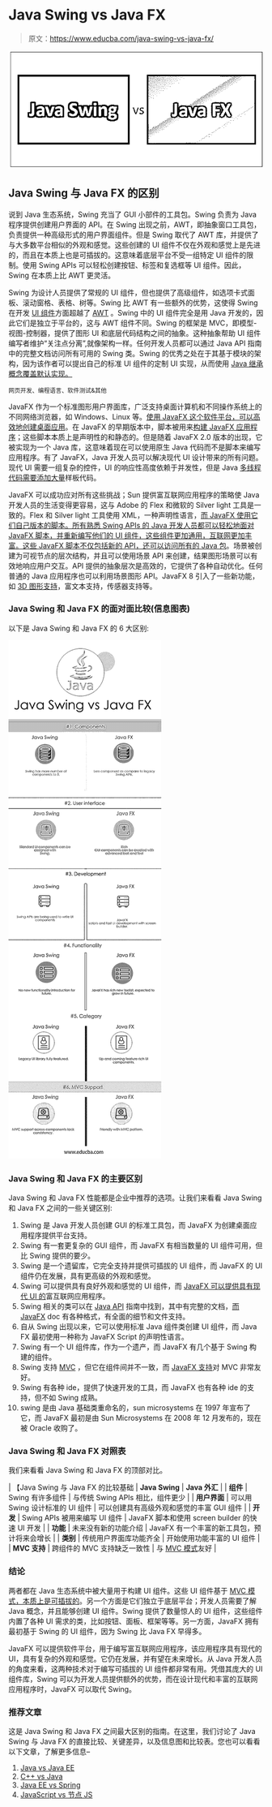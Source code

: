 # Java Swing vs Java FX

> 原文：<https://www.educba.com/java-swing-vs-java-fx/>

![Java Swing vs Java FX](img/9015ecb85f1823ebd2e5a9d446001ce6.png)



## Java Swing 与 Java FX 的区别

说到 Java 生态系统，Swing 充当了 GUI 小部件的工具包。Swing 负责为 Java 程序提供创建用户界面的 API。在 Swing 出现之前，AWT，即抽象窗口工具包，负责提供一种高级形式的用户界面组件。但是 Swing 取代了 AWT 库，并提供了与大多数平台相似的外观和感觉。这些创建的 UI 组件不仅在外观和感觉上是先进的，而且在本质上也是可插拔的。这意味着底层平台不受一组特定 UI 组件的限制。使用 Swing APIs 可以轻松创建按钮、标签和复选框等 UI 组件。因此，Swing 在本质上比 AWT 更灵活。

Swing 为设计人员提供了常规的 UI 组件，但也提供了高级组件，如选项卡式面板、滚动窗格、表格、树等。Swing 比 AWT 有一些额外的优势，这使得 Swing 在开发 [UI 组件](https://www.educba.com/ui-design-tools/)方面超越了 [AWT](https://www.educba.com/what-is-awt-in-java/) 。Swing 中的 UI 组件完全是用 Java 开发的，因此它们是独立于平台的，这与 AWT 组件不同。Swing 的框架是 MVC，即模型-视图-控制器，提供了图形 UI 和底层代码结构之间的抽象。这种抽象帮助 UI 组件编写者维护“关注点分离”,就像架构一样。任何开发人员都可以通过 Java API 指南中的完整文档访问所有可用的 Swing 类。Swing 的优秀之处在于其基于模块的架构，因为该作者可以提出自己的标准 UI 组件的定制 UI 实现，从而使用 [Java 继承概念覆盖默认实现。](https://www.educba.com/java-inheritance-interview-questions/)

<small>网页开发、编程语言、软件测试&其他</small>

JavaFX 作为一个标准图形用户界面库，广泛支持桌面计算机和不同操作系统上的不同网络浏览器，如 Windows、Linux 等。[使用 JavaFX 这个软件平台，可以高效地创建桌面应用](https://www.educba.com/microsoft-office-application/)。在 JavaFX 的早期版本中，脚本被用来[构建 JavaFX 应用程序](https://www.educba.com/javafx-applications/)；这些脚本本质上是声明性的和静态的。但是随着 JavaFX 2.0 版本的出现，它被实现为一个 Java 库，这意味着现在可以使用原生 Java 代码而不是脚本来编写应用程序。有了 JavaFX，Java 开发人员可以解决现代 UI 设计带来的所有问题。现代 UI 需要一组复杂的控件，UI 的响应性高度依赖于并发性，但是 Java [多线程代码需要添加大量](https://www.educba.com/java-multi-threading-interview-questions/)样板代码。

JavaFX 可以成功应对所有这些挑战；Sun 提供富互联网应用程序的策略使 Java 开发人员的生活变得更容易，这与 Adobe 的 Flex 和微软的 Silver light 工具是一致的。Flex 和 Silver light 工具使用 XML，一种声明性语言，[而 JavaFX 使用它们自己版本的脚本。所有熟悉 Swing APIs 的 Java 开发人员都可以轻松地面对 JavaFX 脚本，并重新编写他们的 UI 组件，这些组件更加通用，互联网更加丰富。这些 JavaFX 脚本不仅包括新的 API，还可以访问](https://www.educba.com/javafx-charts/)[所有的 Java 包](https://www.educba.com/java-packages/)。场景被创建为可视节点的层次结构，并且可以使用场景 API 来创建，结果图形场景可以有效地响应用户交互。API 提供的抽象层次是高效的，它提供了各种自动优化。任何普通的 Java 应用程序也可以利用场景图形 API。JavaFX 8 引入了一些新功能，如 [3D 图形支持](https://www.educba.com/3ds-max-vs-blender/)，富文本支持，传感器支持等。

### Java Swing 和 Java FX 的面对面比较(信息图表)

以下是 Java Swing 和 Java FX 的 6 大区别:

![Java Swing vs Java FX Infographics](img/5913ffb9dd903e5db119d3611ed57532.png)



### Java Swing 和 Java FX 的主要区别

Java Swing 和 Java FX 性能都是企业中推荐的选项。让我们来看看 Java Swing 和 Java FX 之间的一些关键区别:

1.  Swing 是 Java 开发人员创建 GUI 的标准工具包，而 JavaFX 为创建桌面应用程序提供平台支持。
2.  Swing 有一套更复杂的 GUI 组件，而 JavaFX 有相当数量的 UI 组件可用，但比 Swing 提供的要少。
3.  Swing 是一个遗留库，它完全支持并提供可插拔的 UI 组件，而 JavaFX 的 UI 组件仍在发展，具有更高级的外观和感觉。
4.  Swing 可以提供具有良好外观和感觉的 UI 组件，而 [JavaFX 可以提供具有现代 UI 的](https://www.educba.com/javafx-slider/)富互联网应用程序。
5.  Swing 相关的类可以在 [Java API](https://www.educba.com/what-is-api-in-java/) 指南中找到，其中有完整的文档，[而 JavaFX](https://www.educba.com/javafx-textfield/) doc 有各种格式，有全面的细节和文件支持。
6.  自从 Swing 出现以来，它可以使用标准 Java 组件类创建 UI 组件，而 Java FX 最初使用一种称为 JavaFX Script 的声明性语言。
7.  Swing 有一个 UI 组件库，作为一个遗产，而 JavaFX 有几个基于 Swing 构建的组件。
8.  Swing 支持 [MVC](https://www.educba.com/what-is-mvc/) ，但它在组件间并不一致，而 [JavaFX 支持](https://www.educba.com/what-is-javafx/)对 MVC 非常友好。
9.  Swing 有各种 ide，提供了快速开发的工具，而 JavaFX 也有各种 ide 的支持，但不如 Swing 成熟。
10.  swing 是由 Java 基础类重命名的，sun microsystems 在 1997 年宣布了它，而 JavaFX 最初是由 Sun Microsystems 在 2008 年 12 月发布的，现在被 Oracle 收购了。

### Java Swing 和 Java FX 对照表

我们来看看 Java Swing 和 Java FX 的顶部对比。

| 【Java Swing 与 Java FX 的比较基础 | **Java Swing** | **Java 外汇** |
| **组件** | Swing 有许多组件 | 与传统 Swing APIs 相比，组件更少 |
| **用户界面** | 可以用 Swing 设计标准的 UI 组件 | 可以创建具有高级外观和感觉的丰富 GUI 组件 |
| **开发** | Swing APIs 被用来编写 UI 组件 | JavaFX 脚本和使用 screen builder 的快速 UI 开发 |
| **功能** | 未来没有新的功能介绍 | JavaFX 有一个丰富的新工具包，预计将来会增长 |
| **类别** | 传统用户界面库功能齐全 | 开始使用功能丰富的 UI 组件 |
| **MVC 支持** | 跨组件的 MVC 支持缺乏一致性 | 与 [MVC 模式](https://www.educba.com/what-is-mvc-design-pattern/)友好 |

### 结论

两者都在 Java 生态系统中被大量用于构建 UI 组件。这些 UI 组件基于 [MVC 模式，本质上是可插拔的](https://www.educba.com/mvc-interview-questions/)。另一个方面是它们独立于底层平台；开发人员需要了解 Java 概念，并且能够创建 UI 组件。Swing 提供了数量惊人的 UI 组件，这些组件内置了各种 UI 需求的类，比如按钮、面板、框架等等。另一方面，JavaFX 拥有最初基于 Swing 的 UI 组件，因为 Swing 比 Java FX 早得多。

JavaFX 可以提供软件平台，用于编写富互联网应用程序，该应用程序具有现代的 UI，具有复杂的外观和感觉。它仍在发展，并有望在未来增长。从 Java 开发人员的角度来看，这两种技术对于编写可插拔的 UI 组件都非常有用。凭借其庞大的 UI 组件库，Swing 可以为开发人员提供额外的优势，而在设计现代和丰富的互联网应用程序时，JavaFX 可以取代 Swing。

### 推荐文章

这是 Java Swing 和 Java FX 之间最大区别的指南。在这里，我们讨论了 Java Swing 与 Java FX 的直接比较、关键差异，以及信息图和比较表。您也可以看看以下文章，了解更多信息–

1.  [Java vs Java EE](https://www.educba.com/java-vs-java-ee/)
2.  [C++ vs Java](https://www.educba.com/c-plus-plus-vs-java/)
3.  [Java EE vs Spring](https://www.educba.com/java-ee-vs-spring/)
4.  [JavaScript vs 节点 JS](https://www.educba.com/javascript-vs-node-js/)





